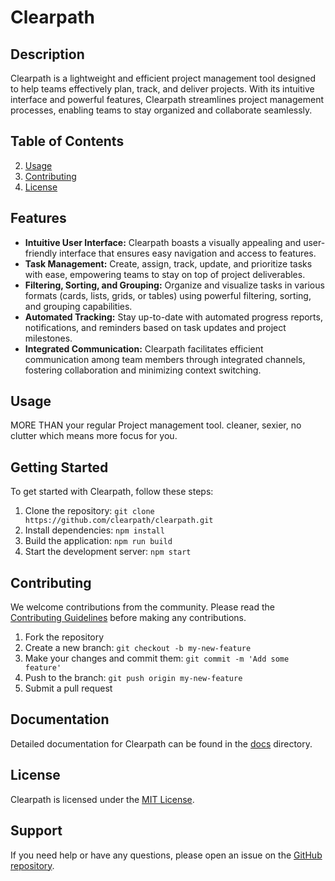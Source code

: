# Clearpath

## Description

Clearpath is a lightweight and efficient project management tool designed to help teams effectively plan, track, and deliver projects. With its intuitive interface and powerful features, Clearpath streamlines project management processes, enabling teams to stay organized and collaborate seamlessly.


## Table of Contents

2. [Usage](#usage)
3. [Contributing](#contributing)
4. [License](#license)


## Features

- **Intuitive User Interface:** Clearpath boasts a visually appealing and user-friendly interface that ensures easy navigation and access to features.
- **Task Management:** Create, assign, track, update, and prioritize tasks with ease, empowering teams to stay on top of project deliverables.
- **Filtering, Sorting, and Grouping:** Organize and visualize tasks in various formats (cards, lists, grids, or tables) using powerful filtering, sorting, and grouping capabilities.
- **Automated Tracking:** Stay up-to-date with automated progress reports, notifications, and reminders based on task updates and project milestones.
- **Integrated Communication:** Clearpath facilitates efficient communication among team members through integrated channels, fostering collaboration and minimizing context switching.


## Usage

MORE THAN your regular Project management tool. cleaner, sexier, no clutter which means more focus for you.


## Getting Started

To get started with Clearpath, follow these steps:

1. Clone the repository: `git clone https://github.com/clearpath/clearpath.git`
2. Install dependencies: `npm install`
3. Build the application: `npm run build`
4. Start the development server: `npm start`

## Contributing

We welcome contributions from the community. Please read the [Contributing Guidelines](CONTRIBUTING.md) before making any contributions.

1. Fork the repository
2. Create a new branch: `git checkout -b my-new-feature`
3. Make your changes and commit them: `git commit -m 'Add some feature'`
4. Push to the branch: `git push origin my-new-feature`
5. Submit a pull request

## Documentation

Detailed documentation for Clearpath can be found in the [docs](docs/) directory.

## License

Clearpath is licensed under the [MIT License](LICENSE).

## Support

If you need help or have any questions, please open an issue on the [GitHub repository](https://github.com/clearpath/clearpath/issues).
